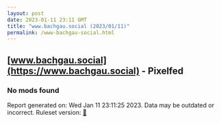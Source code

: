 ```yaml
---
layout: post
date: 2023-01-11 23:11 GMT
title: "www.bachgau.social (2023/01/11)"
permalink: /www-bachgau-social.html
---
```



## [www.bachgau.social](https://www.bachgau.social) - Pixelfed

### No mods found

Report generated on: Wed Jan 11 23:11:25 2023. Data may be outdated or incorrect.
Ruleset version: [🧁](/version-cupcake)
